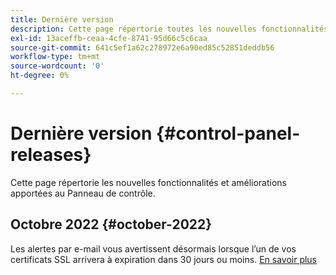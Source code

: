 ```yaml
---
title: Dernière version
description: Cette page répertorie toutes les nouvelles fonctionnalités et améliorations apportées au panneau de contrôle.
exl-id: 13aceffb-ceaa-4cfe-8741-95d66c5c6caa
source-git-commit: 641c5ef1a62c278972e6a90ed85c52851deddb56
workflow-type: tm+mt
source-wordcount: '0'
ht-degree: 0%

---
```


# Dernière version {#control-panel-releases}

Cette page répertorie les nouvelles fonctionnalités et améliorations apportées au Panneau de contrôle.

## Octobre 2022 {#october-2022}

Les alertes par e-mail vous avertissent désormais lorsque l’un de vos certificats SSL arrivera à expiration dans 30 jours ou moins. [En savoir plus](../performance-monitoring/using/email-alerting.md)
